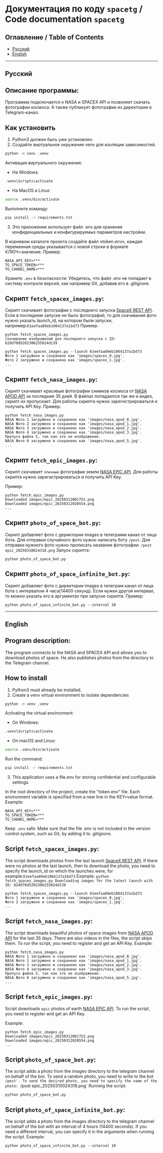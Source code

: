 # Документация по коду `spacetg` / Code documentation `spacetg`

## Оглавление / Table of Contents

- [Русский](#русский)
- [English](#english)

---

## Русский

## Описание программы:
Программа подключается к NASA и SPACEX API и позволяет скачать фотографии космоса. А также публикует фотографии из директории в Telegram-канал.

## Как установить

1. Python3 должен быть уже установлен.
2. Создайте виртуальное окружение venv для изоляции зависимостей.

```bash
python -m venv .venv
```

Активация виртуального окружения:
- На Windows:
```bash
.venv\Scripts\activate
```
- На MacOS и Linux:
```bash
source .venv/bin/activate
```

Выполните команду:
```bash
pip install -r requirements.txt
   ```

3. Это приложение использует файл .env для хранения конфиденциальных и конфигурируемых параметров настройки.

В корневом каталоге проекта создайте файл «token.env», каждая переменная среды указывается с новой строки в формате КЛЮЧ=значение. Пример:

```plaintext
NASA_API_KEY=***
TG_SPACE_TOKEN=***
TG_CHANEL_NAME=***
```

Храните `.env` в безопасности: Убедитесь, что файл .env не попадает в систему контроля версий, как например Git, добавив его в .gitignore.

## Скрипт `fetch_spacex_images.py`:
Скрипт скачивает фотографии с последнего запуска [SpaceX REST API](https://github.com/r-spacex/SpaceX-API). Если в последнем запуске не было фотографий, то для скачивания фото нужно указать launch_id, на котором были запуски, например:`61eefaa89eb1064137a1bd73`
Пример:
```
python fetch_spacex_images.py
Скачивание изображений для последнего запуска с ID: 62dd70d5202306255024d139
```

```
python fetch_spacex_images.py --launch 61eefaa89eb1064137a1bd73
Фото 1 загружено и сохранено как 'images/spacex_0.jpg'.
Фото 2 загружено и сохранено как 'images/spacex_1.jpg'.
...
```

## Скрипт `fetch_nasa_images.py`:
Скрипт скачивает красивые фотографии снимков космоса от [NASA APOD API](https://api.nasa.gov/#apod) за последние 35 дней. В файлах попадаются так же и видео, скрипт их пропускает. Для работы скрипта нужно зарегистрироваться и получить API Key.
Пример:

```
python fetch_nasa_images.py                                       
NASA Фото 1 загружено и сохранено как 'images/nasa_apod_0.jpg'.
NASA Фото 2 загружено и сохранено как 'images/nasa_apod_1.jpg'.
NASA Фото 3 загружено и сохранено как 'images/nasa_apod_2.jpg'.
NASA Фото 4 загружено и сохранено как 'images/nasa_apod_3.jpg'.
Пропуск файла 5, так как это не изображение.
NASA Фото 6 загружено и сохранено как 'images/nasa_apod_5.jpg'.
...
```

## Скрипт `fetch_epic_images.py`:
Скрипт скачивает `эпичные` фотографии земли [NASA EPIC API](https://api.nasa.gov/#epic). Для работы скрипта нужно зарегистрироваться и получить API Key.

Пример:
```
python fetch_epic_images.py
Downloaded images/epic_20250312001752.png
Downloaded images/epic_20250312020554.png
...
```

## Скрипт `photo_of_space_bot.py`:
Скрипт добавляет фото с дериктории images в телеграмм канал от лица бота. Для отправки случайного фото нужно написать боту `/post`. Для отправки нужного фото нужно прописать название фотографии: `/post epic_20250310024318.png`
Запуск скрипта:

```
python photo_of_space_bot.py
```

## Скрипт `photo_of_space_infinite_bot.py`:
Скрипт добавляет фото с директории images в телеграм канал от лица бота с интервалом 4 часа(14400 секунд). Если нужен другой интервал, то можно указать его в аргументах при запуске скрипта.
Пример:

```
python photo_of_space_infinite_bot.py --interval 10
```
---

## English

## Program description:
The program connects to the NASA and SPACEX API and allows you to download photos of space. He also publishes photos from the directory to the Telegram channel.

## How to install

1. Python3 must already be installed.
2. Create a venv virtual environment to isolate dependencies

```bash
python -m venv .venv
```

Activating the virtual environment:
- On Windows:
```bash
.venv\Scripts\activate
```
- On macOS and Linux:
```bash
source .venv/bin/activate
```

Run the command:
```bash
pip install -r requirements.txt
```

3. This application uses a file.env for storing confidential and configurable settings.

In the root directory of the project, create the "token.env" file. Each environment variable is specified from a new line in the KEY=value format. Example:

```plaintext
NASA_API_KEY=***
TG_SPACE_TOKEN=***
TG_CHANEL_NAME=***
```

Keep `.env` safe: Make sure that the file .env is not included in the version control system, such as Git, by adding it to .gitignore.

## Script `fetch_spacex_images.py`:
The script downloads photos from the last launch [SpaceX REST API](https://github.com/r-spacex/SpaceX-API). If there were no photos at the last launch, then to download the photo, you need to specify the launch_id on which the launches were, for example:`61eefaa89eb1064137a1bd73`
Example:
``
python fetch_spacex_images.py
Downloading images for the latest launch with ID: 62dd70d5202306255024d139
``

```
python fetch_spacex_images.py --launch 61eefaa89eb1064137a1bd73
Фото 1 загружено и сохранено как 'images/spacex_0.jpg'.
Фото 2 загружено и сохранено как 'images/spacex_1.jpg'.
...
```

## Script `fetch_nasa_images.py`:
The script downloads beautiful photos of space images from [NASA APOD API](https://api.nasa.gov/#apod) for the last 35 days. There are also videos in the files, the script skips them. To run the script, you need to register and get an API Key.
Example:

```
python fetch_nasa_images.py                                       
NASA Фото 1 загружено и сохранено как 'images/nasa_apod_0.jpg'.
NASA Фото 2 загружено и сохранено как 'images/nasa_apod_1.jpg'.
NASA Фото 3 загружено и сохранено как 'images/nasa_apod_2.jpg'.
NASA Фото 4 загружено и сохранено как 'images/nasa_apod_3.jpg'.
Пропуск файла 5, так как это не изображение.
NASA Фото 6 загружено и сохранено как 'images/nasa_apod_5.jpg'.
...
```

## Script `fetch_epic_images.py`:
Script downloads `epic` photos of earth [NASA EPIC API](https://api.nasa.gov/#epic). To run the script, you need to register and get an API Key.

Example:
```
python fetch_epic_images.py
Downloaded images/epic_20250312001752.png
Downloaded images/epic_20250312020554.png
...
```

## Script `photo_of_space_bot.py`:
The script adds a photo from the images directory to the telegram channel on behalf of the bot. To send a random photo, you need to write to the bot `/post'. To send the desired photo, you need to specify the name of the photo: `/post epic_20250310024318.png`
Running the script:

```
python photo_of_space_bot.py
```

## Script `photo_of_space_infinite_bot.py`:
The script adds a photo from the images directory to the telegram channel on behalf of the bot with an interval of 4 hours (14400 seconds). If you need a different interval, you can specify it in the arguments when running the script.
Example:

```
python photo_of_space_infinite_bot.py --interval 10
```